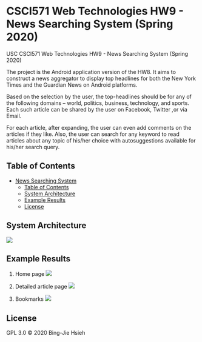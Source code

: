 # CSCI571 Web Technologies HW9 - News Searching System (Spring 2020)

USC CSCI571 Web Technologies HW9 - News Searching System (Spring 2020)

The project is the Android application version of the HW8. It aims to construct a news aggregator to display top headlines for both the New York Times and the Guardian News on Android platforms.

Based on the selection by the user, the top-headlines should be for any of the following domains – world, politics, business, technology, and sports. Each such article can be shared by the user on Facebook, Twitter ,or via Email.

For each article, after expanding, the user can even add comments on the articles if they like. Also, the user can search for any keyword to read articles about any topic of his/her choice with autosuggestions available for his/her search query.

## Table of Contents

- [News Searching System](#CSCI571-Web-Technologies-HW9---News-Searching-System-Spring-2020)
  - [Table of Contents](#table-of-contents)
  - [System Architecture](#system-architecture)
  - [Example Results](#example-results)
  - [License](#license)

## System Architecture

![](https://i.imgur.com/dF9CjmW.png)

## Example Results

1. Home page
    ![](https://i.imgur.com/3XorjBa.png)

2. Detailed article page
    ![](https://i.imgur.com/EPQhXIE.png)

3. Bookmarks
    ![](https://i.imgur.com/idvHRpr.png)

## License

GPL 3.0 © 2020 Bing-Jie Hsieh
